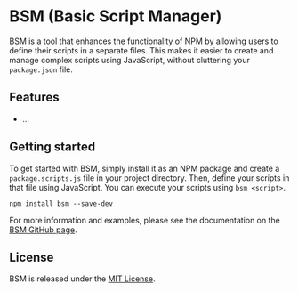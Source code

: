 # BSM (Basic Script Manager)

BSM is a tool that enhances the functionality of NPM by allowing users to define their scripts in a separate files. This
makes it easier to create and manage complex scripts using JavaScript, without cluttering your `package.json` file.

## Features

[//]: # "TODO Write features"

- ...

## Getting started

To get started with BSM, simply install it as an NPM package and create a `package.scripts.js` file in your project
directory. Then, define your scripts in that file using JavaScript. You can execute your scripts using `bsm <script>`.

```
npm install bsm --save-dev
```

For more information and examples, please see the documentation on
the [BSM GitHub page](https://github.com/example/bsm).

## License

BSM is released under the [MIT License](https://opensource.org/licenses/MIT).
